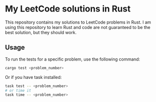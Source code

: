 # My LeetCode solutions in Rust

This repository contains my solutions to LeetCode problems in Rust. I am using this repository to learn Rust and code are not guaranteed to be the best solution, but they should work.

## Usage

To run the tests for a specific problem, use the following command:

```bash
cargo test <problem_number>
```

Or if you have task installed:

```bash
task test -- <problem_number>
# or time it
task time -- <problem_number>
```
